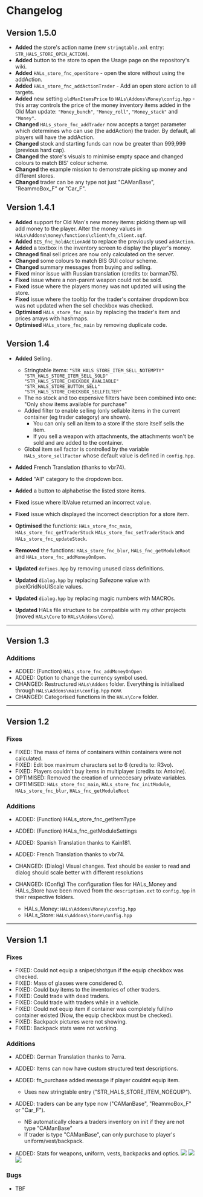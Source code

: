 # Changelog

## Version 1.5.0
* **Added** the store's action name (new `stringtable.xml` entry: `STR_HALS_STORE_OPEN_ACTION`).
* **Added** button to the store to open the Usage page on the repository's wiki.
* **Added** `HALs_store_fnc_openStore` - open the store without using the addAction.
* **Added** `HALs_store_fnc_addActionTrader` - Add an open store action to all targets.
* **Added** new setting `oldManItemsPrice` to `HALs\Addons\Money\config.hpp` - this array controls the price of the money inventory items added in the Old Man update: `"Money_bunch"`, `"Money_roll"`, `"Money_stack"` and `"Money"`.
* **Changed** `HALs_store_fnc_addTrader` now accepts a target parameter which determines who can use (the addAction) the trader. By default, all players will have the addAction.
* **Changed** stock and starting funds can now be greater than 999,999 (previous hard cap).
* **Changed** the store's visuals to minimise empty space and changed colours to match BIS' colour scheme.
* **Changed** the example mission to demonstrate picking up money and different stores.
* **Changed** trader can be any type not just "CAManBase", "ReammoBox_F" or "Car_F".

## Version 1.4.1
* **Added** support for Old Man's new money items: picking them up will add money to the player. Alter the money values in `HALs\Addons\money\functions\client\fn_client.sqf`.
* **Added** `BIS_fnc_holdActionAdd` to replace the previously used `addAction`.
* **Added** a textbox in the inventory screen to display the player's money.
* **Chnaged** final sell prices are now only calculated on the server.
* **Changed** some colours to match BIS GUI colour scheme.
* **Changed** summary messages from buying and selling.
* **Fixed** minor issue with Russian translation (credits to: barman75).
* **Fixed** issue where a non-parent weapon could not be sold.
* **Fixed** issue where the players money was not updated will using the store.
* **Fixed** issue where the tooltip for the trader's container dropdown box was not updated when the sell checkbox was checked.
* **Optimised** `HALs_store_fnc_main` by replacing the trader's item and prices arrays with hashmaps.
* **Optimised** `HALs_store_fnc_main` by removing duplicate code.

## Version 1.4
* **Added** Selling.
    * Stringtable items:
        `"STR_HALS_STORE_ITEM_SELL_NOTEMPTY"
        "STR_HALS_STORE_ITEM_SELL_SOLD"
        "STR_HALS_STORE_CHECKBOX_AVALIABLE"
        "STR_HALS_STORE_BUTTON_SELL"
        "STR_HALS_STORE_CHECKBOX_SELLFILTER"`
    * The no stock and too expensive filters have been combined into one: "Only show items available for purchase"
    * Added filter to enable selling (only sellable items in the current container (eg trader category) are shown).
        * You can only sell an item to a store if the store itself sells the item.
        * If you sell a weapon with attachments, the attachments won't be sold and are added to the container.
    * Global item sell factor is controlled by the variable `HALs_store_sellFactor` whose default value is defined in `config.hpp`.

* **Added** French Translation (thanks to vbr74).
* **Added** "All" category to the dropdown box.
* **Added** a button to alphabetise the listed store items.
* **Fixed** issue where lbValue returned an incorrect value.
* **Fixed** issue which displayed the incorrect description for a store item.
* **Optimised** the functions: `HALs_store_fnc_main`, `HALs_store_fnc_getTraderStock` `HALs_store_fnc_setTraderStock` and  `HALs_store_fnc_updateStock`.
* **Removed** the functions: `HALs_store_fnc_blur`, `HALs_fnc_getModuleRoot` and `HALs_store_fnc_addMoneyOnOpen`.
* **Updated** `defines.hpp` by removing unused class definitions.
* **Updated** `dialog.hpp` by replacing Safezone value with pixelGridNoUIScale values.
* **Updated** `dialog.hpp` by replacing magic numbers with MACROs.
* **Updated** HALs file structure to be compatible with my other projects (moved `HALs\Core` to `HALs\Addons\Core`).
___
## Version 1.3
### Additions
* ADDED: (Function) `HALs_store_fnc_addMoneyOnOpen`
* ADDED: Option to change the currency symbol used.
* CHANGED: Restructured `HALs\Addons` folder. Everything is initialised through `HALs\Addons\main\config.hpp` now.
* CHANGED: Categorised functions in the `HALs\Core` folder.
___
## Version 1.2
### Fixes
* FIXED: The mass of items of containers within containers were not calculated.
* FIXED: Edit box maximum characters set to 6 (credits to: R3vo).
* FIXED: Players couldn't buy items in multiplayer (credits to: Antoine).
* OPTIMISED: Removed the creation of unneccesary private variables.
* OPTIMISED: `HALs_store_fnc_main`, `HALs_store_fnc_initModule`, `HALs_store_fnc_blur`, `HALs_fnc_getModuleRoot`

### Additions
* ADDED: (Function) HALs_store_fnc_getItemType
* ADDED: (Function) HALs_fnc_getModuleSettings
* ADDED: Spanish Translation thanks to Kain181.
* ADDED: French Translation thanks to vbr74.

* CHANGED: (Dialog) Visual changes. Text should be easier to read and dialog should scale better with different resolutions
* CHANGED: (Config) The configuration files for HALs_Money and HALs_Store have been moved from the `description.ext` to `config.hpp` in their respective folders.
  * HALs_Money: `HALs\Addons\Money\config.hpp`
  * HALs_Store: `HALs\Addons\Store\config.hpp`
___
## Version 1.1
### Fixes
* FIXED: Could not equip a sniper/shotgun if the equip checkbox was checked.
* FIXED: Mass of glasses were considered 0.
* FIXED: Could buy items to the inventories of other traders.
* FIXED: Could trade with dead traders.
* FIXED: Could trade with traders while in a vehicle.
* FIXED: Could not equip item if container was completely full/no container existed (Now, the equip checkbox must be checked).
* FIXED: Backpack pictures were not showing.
* FIXED: Backpack stats were not working.

### Additions
* ADDED: German Translation thanks to 7erra.
* ADDED: Items can now have custom structured text descriptions.
* ADDED: fn_purchase added message if player couldnt equip item.
  * Uses new stringtable entry ("STR_HALS_STORE_ITEM_NOEQUIP").

* ADDED: traders can be any type now ("CAManBase", "ReammoBox_F" or "Car_F").
  * NB automatically clears a traders inventory on init if they are not type "CAManBase"
  * If trader is type "CAManBase", can only purchase to player's uniform/vest/backpack.

* ADDED: Stats for weapons, uniform, vests, backpacks and optics.
![](http://i.imgur.com/piowiF0.jpg) ![](http://i.imgur.com/cXhrtyh.jpg) ![](http://i.imgur.com/LyaFDse.jpg)

### Bugs
* TBF
